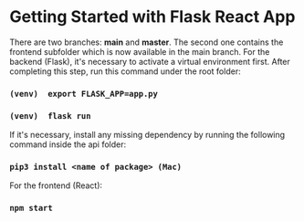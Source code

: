 
# Getting Started with Flask React App

There are two branches: **main** and **master**.  The second one contains the frontend subfolder which is now available in the main branch.
For the backend (Flask), it's necessary to activate a virtual environment first. After completing this step, run this command under the root folder:
### `(venv)  export FLASK_APP=app.py`
### `(venv)  flask run`

If it's necessary, install any missing dependency by running the following command inside the api folder:
### `pip3 install <name of package> (Mac)`

For the frontend (React):
### `npm start`


